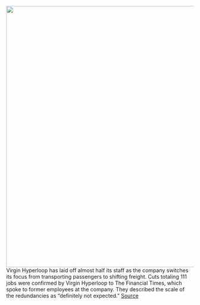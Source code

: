 <img src='https://cdn.vox-cdn.com/thumbor/9fHDRdzE4_YgCLWttR5-U6Xo8CQ=/0x0:4160x2759/1200x800/filters:focal(1748x1048:2412x1712)/cdn.vox-cdn.com/uploads/chorus_image/image/70535685/1235722791.0.jpg' width='700px' /><br/>
Virgin Hyperloop has laid off almost half its staff as the company switches its focus from transporting passengers to shifting freight. Cuts totaling 111 jobs were confirmed by Virgin Hyperloop to The Financial Times, which spoke to former employees at the company. They described the scale of the redundancies as “definitely not expected.”
<a href='https://www.theverge.com/2022/2/22/22945405/virgin-hyperloop-freight-passenger-focus-lays-off-half-staff'> Source <a/>